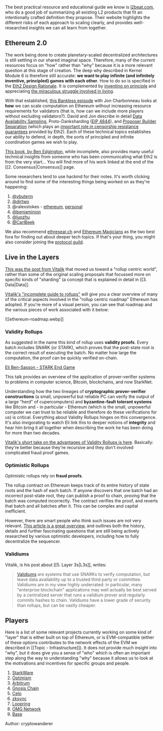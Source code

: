 The best practical resource and educational guide we know is [l2beat.com](https://l2beat.com/), who do a good job of summarizing all existing L2 products that fit an intentionally crafted definition they propose. Their website highlights the different risks of each approach to scaling clearly, and provides well-researched insights we can all learn from together.

## Ethereum 2.0

The work being done to create planetary-scaled decentralized architectures is still settling in our shared imaginal space. Therefore, many of the current resources focus on "how" rather than "why" because it is a more relevant question at this stage of creation. The deep why described in Kernel Module 6 is therefore still accurate: **we want to play infinite (and infinitely inventive, principled) games with each other**. How to do so is specified in the [Eth2 Design Rationale](https://www.kernel.community/en/learn/module-6/serenity). It is complemented by [inventing on principle](https://www.kernel.community/en/learn/module-6/inventing-on-principle) and appreciating [the miraculous struggle involved in living](https://www.kernel.community/en/learn/module-6/duende).

With that established, [this Bankless episode](https://www.youtube.com/watch?v=xuLyZaty9iI) with Jon Charbonneau looks at **how** we can scale computation on Ethereum without increasing resource requirements for validators (that is, how can we include more players without excluding validators?). David and Jon describe in detail [Data Availability Sampling](https://hackmd.io/@vbuterin/sharding_proposal), Proto-Danksharding ([EIP 4844](https://www.eip4844.com/)), and [Proposer Builder Separation](https://archive.devcon.org/archive/watch/6/updates-on-proposer-builder-separation/?tab=YouTube) (which plays an [important role in censorship resistance guarantees](https://notes.ethereum.org/@vbuterin/pbs_censorship_resistance) provided by Eth2). Each of these technical topics establishes our ability to defend, in depth, the sorts of principled and infinite coordination games we wish to play.

[This book, by Ben Edgington](https://eth2book.info/latest/), while incomplete, also provides many useful technical insights from someone who has been communicating what Eth2 is from the very start... You will find more of his work linked at the end of the [[2. Consensus|Consensus]] page.

Some researchers tend to use hackmd for their notes. It's worth clicking around to find some of the interesting things being worked on as they're happening:

1. [@vbuterin](https://notes.ethereum.org/@vbuterin)
2. [@djrtwo](https://notes.ethereum.org/@djrtwo)
3. @ralexstokes - [ethereum](https://notes.ethereum.org/@ralexstokes), [personal](https://hackmd.io/@ralexstokes)
4. [@benjaminion](https://hackmd.io/@benjaminion)
5. [@luozhu](https://hackmd.io/@luozhu/)
6. [@CarlBeek](https://notes.ethereum.org/@CarlBeek)

We also recommend [ethresear.ch](https://ethresear.ch/) and [Ethereum Magicians](https://ethereum-magicians.org/) as the two best fora for finding out about deeper tech topics. If that's your thing, you might also consider joining the [protocol guild](https://twitter.com/ProtocolGuild).

## Live in the Layers

[This was the post from Vitalik](https://ethereum-magicians.org/t/a-rollup-centric-ethereum-roadmap/4698) that moved us toward a "rollup centric world", rather than some of the original scaling proposals that focussed more on specific kinds of "sharding" (a concept that is explained in detail in [[3. Data|Data]].

[Vitalik's "incomplete guide to rollups"](https://vitalik.ca/general/2021/01/05/rollup.html) will give you a clear overview of many of the critical aspects involved in the "rollup centric roadmap" Ethereum has adopted. If you're more of a visual person, you can see that roadmap and the various pieces of work associated with it below:

![[ethereum-roadmap.webp]]

### Validity Rollups

As suggested in the name this kind of rollup uses **validity proofs**. Every batch includes SNARK (or STARK), which proves that the post-state root is the correct result of executing the batch. No matter how large the computation, the proof can be quickly verified on-chain.

[Eli Ben-Sasson - STARK End Game](https://www.youtube.com/watch?v=Y1L0CJmhQvc )

This talk provides an overview of the application of prover-verifier systems to problems in computer science, Bitcoin, blockchains, and now StarkNet. 

Understanding how the two lineages of **cryptographic prover-verifier constructions** (a small, unpowerful but reliable PC can verify the output of a large "herd" of cupercomputers) and **byzantine-fault tolerant systems** like Bitcoin and - in particular - Ethereum (which is the small, unpowerful computer we can trust to be reliable and therefore do these verifications for us) is critical. Everything about Validity Rollups hinges on this convergence. It's also invigorating to watch Eli link this to deeper notions of **integrity** and hear him bring it all together when describing the work he has been doing for more than two decades.

[Vitalik's short take on the advantages of Validity Rollups is here](https://ethereum-magicians.org/t/a-rollup-centric-ethereum-roadmap/4698/5). Basically: they're better because they're recursive and they don't involved complicated fraud proof games.

### Optimistic Rollups

Optimistic rollups rely on **fraud proofs**.

The rollup contract on Ethereum keeps track of its entire history of state roots and the hash of each batch. If anyone discovers that one batch had an incorrect post-state root, they can publish a proof to chain, proving that the batch was computed incorrectly. The contract verifies the proof, and reverts that batch and all batches after it. This can be complex and capital inefficient.

However, there are smart people who think such issues are not very relevant. [This article is a great overview](https://research.paradigm.xyz/rollups), and outlines both the history, details and further fascinating questions that are still being actively researched by various optimistic developers, including how to fully decentralize the sequencer.

### Validiums

Vitalik, is his post about [[5. Layer 3s|L3s]], writes:

>[Validiums](https://ethereum.org/en/developers/docs/scaling/validium/) are systems that use SNARKs to verify computation, but leave data availability up to a trusted third party or committee. Validiums are in my view highly underrated: in particular, many "enterprise blockchain" applications may well actually be best served by a centralized server that runs a validium prover and regularly commits hashes to chain. Validiums have a lower grade of security than rollups, but can be vastly cheaper.

## Players

Here is a list of some relevant projects currently working on some kind of "layer" that is either built on top of Ethereum, or is EVM-compatible (either of these options contributes to the network effects of the EVM we described in [[Topic - Infrastructure]]). It does not provide much insight into "why", but it does give you a sense of "who" which is often an important step along the way to understanding "why" because it allows us to look at the motivations and incentives for specific groups and people.

1. [StarkWare](https://starkware.co/)
2. [Optimism](https://www.optimism.io/)
3. [Arbitrum](https://arbitrum.io/)
4. [Gnosis Chain](https://www.gnosis.io/)
5. [Celo](https://celo.org/)
6. [zksync](https://zksync.io/)
7. [Loopring](https://loopring.io/#/)
8. [OMG Network](https://docs.omg.network/)
9. [Base](https://base.org/)

Author: cryptowanderer